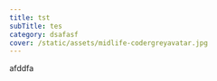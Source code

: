 ```yaml
---
title: tst
subTitle: tes
category: dsafasf
cover: /static/assets/midlife-codergreyavatar.jpg
---
```

afddfa
